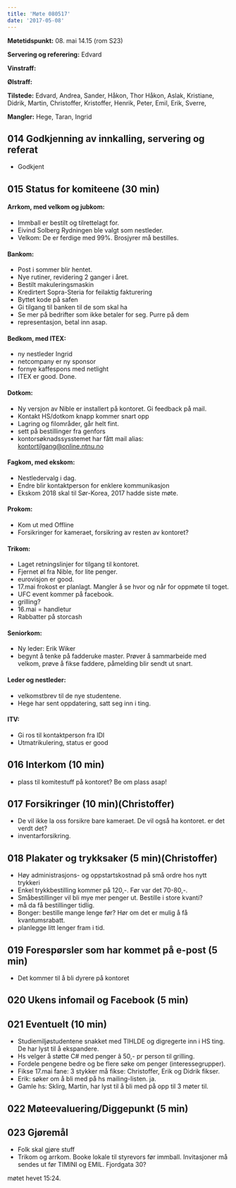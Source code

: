 ```yaml
---
title: 'Møte 080517'
date: '2017-05-08'
---
```


**Møtetidspunkt:** 08. mai 14.15 (rom S23)

**Servering og referering:** Edvard

**Vinstraff:** 

**Ølstraff:**  

**Tilstede:**  Edvard, Andrea, Sander, Håkon, Thor Håkon, Aslak, Kristiane, Didrik, Martin, Christoffer, Kristoffer, Henrik, Peter, Emil, Erik, Sverre, 

**Mangler:** Hege, Taran, Ingrid

## 014 Godkjenning av innkalling, servering og referat 
* Godkjent

## 015 Status for komiteene (30 min)

#### Arrkom, med velkom og jubkom:  
* Immball er bestilt og tilrettelagt for.
* Eivind Solberg Rydningen ble valgt som nestleder.
* Velkom: De er ferdige med 99%. Brosjyrer må bestilles.

#### Bankom:  
* Post i sommer blir hentet.
* Nye rutiner, revidering 2 ganger i året.
* Bestilt makuleringsmaskin
* Kredirtert Sopra-Steria for feilaktig fakturering
* Byttet kode på safen
* Gi tilgang til banken til de som skal ha
* Se mer på bedrifter som ikke betaler for seg. Purre på dem
* representasjon, betal inn asap.

#### Bedkom, med ITEX:  
* ny nestleder Ingrid
* netcompany er ny sponsor
* fornye kaffespons med netlight
* ITEX er good. Done.

#### Dotkom:
* Ny versjon av Nible er installert på kontoret. Gi feedback på mail.
* Kontakt HS/dotkom knapp kommer snart opp
* Lagring og filområder,  går helt fint.
* sett på bestillinger fra genfors
* kontorsøknadssysstemet har fått mail alias: kontortilgang@online.ntnu.no

#### Fagkom, med ekskom:  
* Nestledervalg i dag.
* Endre blir kontaktperson for enklere kommunikasjon
* Ekskom 2018 skal til Sør-Korea, 2017 hadde siste møte. 

#### Prokom:  
* Kom ut med Offline
* Forsikringer for kameraet, forsikring av resten av kontoret?

#### Trikom:  
* Laget retningslinjer for tilgang til kontoret.
* Fjernet øl fra Nible, for lite penger.
* eurovisjon er good.
* 17.mai frokost er planlagt. Mangler å se hvor og når for oppmøte til toget.
* UFC event kommer på facebook.
* grilling?
* 16.mai = handletur
* Rabbatter på storcash

#### Seniorkom: 
* Ny leder: Erik Wiker
* begynt å tenke på fadderuke master. Prøver å sammarbeide med velkom, prøve å fikse faddere, påmelding blir sendt ut snart.


#### Leder og nestleder:
* velkomstbrev til de nye studentene.
* Hege har sent oppdatering, satt seg inn i ting.  

#### ITV: 
* Gi ros til kontaktperson fra IDI
* Utmatrikulering, status er good

## 016 Interkom (10 min) 
* plass til komitestuff på kontoret? Be om plass asap!


## 017 Forsikringer (10 min)(Christoffer)
* De vil ikke la oss forsikre bare kameraet. De vil også ha kontoret. er det verdt det? 
* inventarforsikring. 

## 018 Plakater og trykksaker (5 min)(Christoffer) 
* Høy administrasjons- og oppstartskostnad på små ordre hos nytt trykkeri
* Enkel trykkbestilling kommer på 120,-. Før var det 70-80,-.
* Småbestillinger vil bli mye mer penger ut. Bestille i store kvanti?
* må da få bestillinger tidlig.
* Bonger: bestille mange lenge før? Hør om det er mulig å få kvantumsrabatt. 
* planlegge litt lenger fram i tid.

## 019 Forespørsler som har kommet på e-post (5 min) 
* Det kommer til å bli dyrere på kontoret

## 020 Ukens infomail og Facebook (5 min)  

## 021 Eventuelt (10 min)

* Studiemiljøstudentene snakket med TIHLDE og digregerte inn i HS ting. De har lyst til å ekspandere. 
* Hs velger å støtte C# med penger â 50,- pr person til grilling.
* Fordele pengene bedre og be flere søke om penger (interessegrupper).
* Fikse 17.mai fane: 3 stykker må fikse: Christoffer, Erik og Didrik fikser.
* Erik: søker om å bli med på hs mailing-listen. ja.
* Gamle hs: Sklirg, Martin, har lyst til å bli med på opp til 3 møter til.  



## 022 Møteevaluering/Diggepunkt (5 min)


## 023 Gjøremål
* Folk skal gjøre stuff
* Trikom og arrkom. Booke lokale til styrevors før immball. Invitasjoner må sendes ut før TIMINI og EMIL. Fjordgata 30? 

møtet hevet 15:24.

